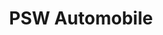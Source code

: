 ---
title: "PSW Automobile"
url: /schwaebisch-gmuend/psw-automobile-im-benzfeld/
shop: Autowerkstatt
---